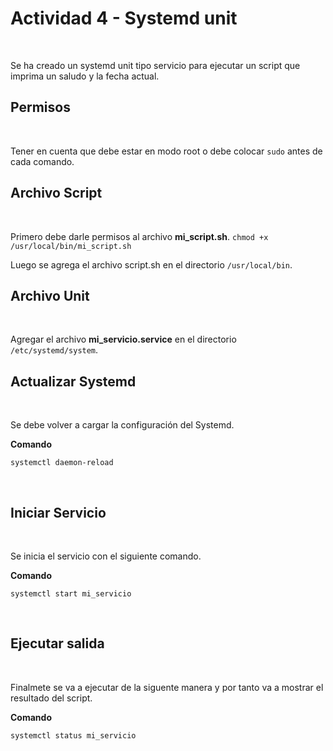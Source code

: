 # Actividad 4 - Systemd unit
</br>

Se ha creado un systemd unit tipo servicio para ejecutar un script que imprima un saludo y la fecha actual.
</br>

## Permisos
</br>

Tener en cuenta que debe estar en modo root o debe colocar `sudo` antes de cada comando.
</br>

## Archivo Script
</br>

Primero debe darle permisos al archivo **mi_script.sh**. 
`chmod +x /usr/local/bin/mi_script.sh`
</br>

Luego se agrega el archivo script.sh en el directorio `/usr/local/bin`.
</br>

## Archivo Unit
</br>

Agregar el archivo **mi_servicio.service** en el directorio `/etc/systemd/system`.
</br>

## Actualizar Systemd
</br>

Se debe volver a cargar la configuración del Systemd.
</br>

**Comando**
```shell
systemctl daemon-reload
```
</br>

## Iniciar Servicio
</br>

Se inicia el servicio con el siguiente comando.
</br>

**Comando**
```shell
systemctl start mi_servicio
```
</br>

## Ejecutar salida 
</br>

Finalmete se va a ejecutar de la siguente manera y por tanto va a mostrar el resultado del script.
</br>

**Comando**
```shell
systemctl status mi_servicio
```